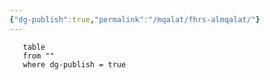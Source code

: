 ```yaml
---
{"dg-publish":true,"permalink":"/mqalat/fhrs-almqalat/"}
---
```


``` dataview
   table 
   from ""
   where dg-publish = true
   ```


   
   
   
   




